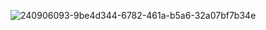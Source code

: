 ![240906093-9be4d344-6782-461a-b5a6-32a07bf7b34e](https://github.com/user-attachments/assets/cabec762-ccf2-40b6-a658-d1fdfad37c58)

